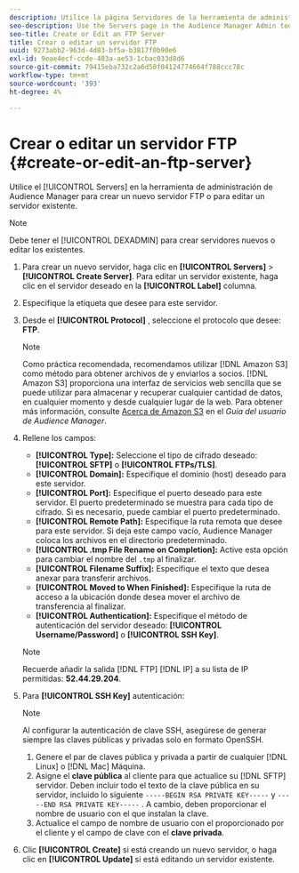```yaml
---
description: Utilice la página Servidores de la herramienta de administración de Audience Manager para crear un servidor FTP nuevo o editar uno existente.
seo-description: Use the Servers page in the Audience Manager Admin tool to create a new FTP server or to edit an existing server.
seo-title: Create or Edit an FTP Server
title: Crear o editar un servidor FTP
uuid: 9273abb2-963d-4d83-bf5a-b3817f0b90e6
exl-id: 9eae4ecf-ccde-483a-ae53-1cbac033d8d6
source-git-commit: 79415eba732c2a6d50f04124774664f788ccc78c
workflow-type: tm+mt
source-wordcount: '393'
ht-degree: 4%

---
```


# Crear o editar un servidor FTP {#create-or-edit-an-ftp-server}

Utilice el [!UICONTROL Servers] en la herramienta de administración de Audience Manager para crear un nuevo servidor FTP o para editar un servidor existente.

>[!NOTE]
>
>Debe tener el [!UICONTROL DEXADMIN] para crear servidores nuevos o editar los existentes.

1. Para crear un nuevo servidor, haga clic en **[!UICONTROL Servers]** > **[!UICONTROL Create Server]**. Para editar un servidor existente, haga clic en el servidor deseado en la **[!UICONTROL Label]** columna.
1. Especifique la etiqueta que desee para este servidor.
1. Desde el **[!UICONTROL Protocol]** , seleccione el protocolo que desee: **FTP**.

   >[!NOTE]
   >
   >Como práctica recomendada, recomendamos utilizar [!DNL Amazon S3] como método para obtener archivos de y enviarlos a socios. [!DNL Amazon S3] proporciona una interfaz de servicios web sencilla que se puede utilizar para almacenar y recuperar cualquier cantidad de datos, en cualquier momento y desde cualquier lugar de la web. Para obtener más información, consulte [Acerca de Amazon S3](https://experienceleague.adobe.com/docs/audience-manager/user-guide/reference/amazon-s3.html) en el *Guía del usuario de Audience Manager*.

1. Rellene los campos:

   * **[!UICONTROL Type]:** Seleccione el tipo de cifrado deseado: **[!UICONTROL SFTP]** o **[!UICONTROL FTPs/TLS]**.
   * **[!UICONTROL Domain]:** Especifique el dominio (host) deseado para este servidor.
   * **[!UICONTROL Port]:** Especifique el puerto deseado para este servidor. El puerto predeterminado se muestra para cada tipo de cifrado. Si es necesario, puede cambiar el puerto predeterminado.
   * **[!UICONTROL Remote Path]:** Especifique la ruta remota que desee para este servidor. Si deja este campo vacío, Audience Manager coloca los archivos en el directorio predeterminado.
   * **[!UICONTROL .tmp File Rename on Completion]:** Active esta opción para cambiar el nombre del `.tmp` al finalizar.
   * **[!UICONTROL Filename Suffix]:** Especifique el texto que desea anexar para transferir archivos.
   * **[!UICONTROL Moved to When Finished]:** Especifique la ruta de acceso a la ubicación donde desea mover el archivo de transferencia al finalizar.
   * **[!UICONTROL Authentication]:** Especifique el método de autenticación del servidor deseado: **[!UICONTROL Username/Password]** o **[!UICONTROL SSH Key]**.

   >[!NOTE]
   >
   >Recuerde añadir la salida [!DNL FTP] [!DNL IP] a su lista de IP permitidas: **52.44.29.204**.

1. Para **[!UICONTROL SSH Key]** autenticación:
   >[!NOTE]
   >
   >Al configurar la autenticación de clave SSH, asegúrese de generar siempre las claves públicas y privadas solo en formato OpenSSH.
   1. Genere el par de claves pública y privada a partir de cualquier [!DNL Linux] o [!DNL Mac] Máquina.
   1. Asigne el **clave pública** al cliente para que actualice su [!DNL SFTP] servidor. Deben incluir todo el texto de la clave pública en su servidor, incluido lo siguiente `-----BEGIN RSA PRIVATE KEY-----` y  `-----END RSA PRIVATE KEY-----` . A cambio, deben proporcionar el nombre de usuario con el que instalan la clave.
   1. Actualice el campo de nombre de usuario con el proporcionado por el cliente y el campo de clave con el **clave privada**.
1. Clic **[!UICONTROL Create]** si está creando un nuevo servidor, o haga clic en **[!UICONTROL Update]** si está editando un servidor existente.
